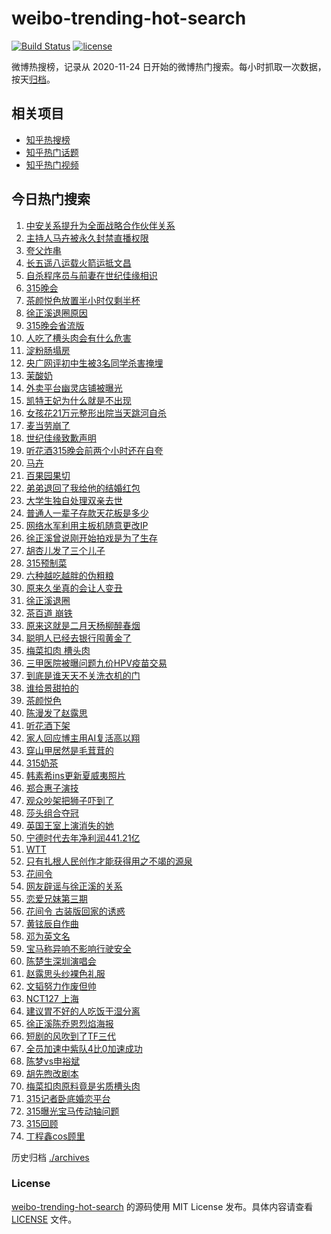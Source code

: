 # weibo-trending-hot-search

[![Build Status](https://github.com/justjavac/weibo-trending-hot-search/workflows/ci/badge.svg?branch=master)](https://github.com/justjavac/weibo-trending-hot-search/actions)
[![license](https://img.shields.io/github/license/justjavac/weibo-trending-hot-search)](https://github.com/justjavac/weibo-trending-hot-search/blob/master/LICENSE)

微博热搜榜，记录从 2020-11-24 日开始的微博热门搜索。每小时抓取一次数据，按天[归档](./archives)。

## 相关项目

- [知乎热搜榜](https://github.com/justjavac/zhihu-trending-top-search)
- [知乎热门话题](https://github.com/justjavac/zhihu-trending-hot-questions)
- [知乎热门视频](https://github.com/justjavac/zhihu-trending-hot-video)

## 今日热门搜索

<!-- BEGIN -->
<!-- 最后更新时间 Sat Mar 16 2024 06:07:22 GMT+0800 (China Standard Time) -->

1. [中安关系提升为全面战略合作伙伴关系](https://s.weibo.com//weibo?q=%23%E4%B8%AD%E5%AE%89%E5%85%B3%E7%B3%BB%E6%8F%90%E5%8D%87%E4%B8%BA%E5%85%A8%E9%9D%A2%E6%88%98%E7%95%A5%E5%90%88%E4%BD%9C%E4%BC%99%E4%BC%B4%E5%85%B3%E7%B3%BB%23&Refer=new_time)
1. [主持人马卉被永久封禁直播权限](https://s.weibo.com//weibo?q=%23%E4%B8%BB%E6%8C%81%E4%BA%BA%E9%A9%AC%E5%8D%89%E8%A2%AB%E6%B0%B8%E4%B9%85%E5%B0%81%E7%A6%81%E7%9B%B4%E6%92%AD%E6%9D%83%E9%99%90%23&t=31&band_rank=8&Refer=top)
1. [夸父炸串](https://s.weibo.com//weibo?q=%E5%A4%B8%E7%88%B6%E7%82%B8%E4%B8%B2&t=31&band_rank=4&Refer=top)
1. [长五遥八运载火箭运抵文昌](https://s.weibo.com//weibo?q=%23%E9%95%BF%E4%BA%94%E9%81%A5%E5%85%AB%E8%BF%90%E8%BD%BD%E7%81%AB%E7%AE%AD%E8%BF%90%E6%8A%B5%E6%96%87%E6%98%8C%23&t=31&band_rank=3&Refer=top)
1. [自杀程序员与前妻在世纪佳缘相识](https://s.weibo.com//weibo?q=%23%E8%87%AA%E6%9D%80%E7%A8%8B%E5%BA%8F%E5%91%98%E4%B8%8E%E5%89%8D%E5%A6%BB%E5%9C%A8%E4%B8%96%E7%BA%AA%E4%BD%B3%E7%BC%98%E7%9B%B8%E8%AF%86%23&t=31&band_rank=11&Refer=top)
1. [315晚会](https://s.weibo.com//weibo?q=%23315%E6%99%9A%E4%BC%9A%23&t=31&band_rank=1&Refer=top)
1. [茶颜悦色放置半小时仅剩半杯](https://s.weibo.com//weibo?q=%23%E8%8C%B6%E9%A2%9C%E6%82%A6%E8%89%B2%E6%94%BE%E7%BD%AE%E5%8D%8A%E5%B0%8F%E6%97%B6%E4%BB%85%E5%89%A9%E5%8D%8A%E6%9D%AF%23&t=31&band_rank=5&Refer=top)
1. [徐正溪退圈原因](https://s.weibo.com//weibo?q=%23%E5%BE%90%E6%AD%A3%E6%BA%AA%E9%80%80%E5%9C%88%E5%8E%9F%E5%9B%A0%23&t=31&band_rank=6&Refer=top)
1. [315晚会省流版](https://s.weibo.com//weibo?q=%23315%E6%99%9A%E4%BC%9A%E7%9C%81%E6%B5%81%E7%89%88%23&t=31&band_rank=22&Refer=top)
1. [人吃了槽头肉会有什么危害](https://s.weibo.com//weibo?q=%23%E4%BA%BA%E5%90%83%E4%BA%86%E6%A7%BD%E5%A4%B4%E8%82%89%E4%BC%9A%E6%9C%89%E4%BB%80%E4%B9%88%E5%8D%B1%E5%AE%B3%23&t=31&band_rank=35&Refer=top)
1. [淀粉肠塌房](https://s.weibo.com//weibo?q=%E6%B7%80%E7%B2%89%E8%82%A0%E5%A1%8C%E6%88%BF&t=31&band_rank=7&Refer=top)
1. [央广网评初中生被3名同学杀害掩埋](https://s.weibo.com//weibo?q=%23%E5%A4%AE%E5%B9%BF%E7%BD%91%E8%AF%84%E5%88%9D%E4%B8%AD%E7%94%9F%E8%A2%AB3%E5%90%8D%E5%90%8C%E5%AD%A6%E6%9D%80%E5%AE%B3%E6%8E%A9%E5%9F%8B%23&t=31&band_rank=12&Refer=top)
1. [茉酸奶](https://s.weibo.com//weibo?q=%E8%8C%89%E9%85%B8%E5%A5%B6&t=31&band_rank=2&Refer=top)
1. [外卖平台幽灵店铺被曝光](https://s.weibo.com//weibo?q=%23%E5%A4%96%E5%8D%96%E5%B9%B3%E5%8F%B0%E5%B9%BD%E7%81%B5%E5%BA%97%E9%93%BA%E8%A2%AB%E6%9B%9D%E5%85%89%23&t=31&band_rank=19&Refer=top)
1. [凯特王妃为什么就是不出现](https://s.weibo.com//weibo?q=%23%E5%87%AF%E7%89%B9%E7%8E%8B%E5%A6%83%E4%B8%BA%E4%BB%80%E4%B9%88%E5%B0%B1%E6%98%AF%E4%B8%8D%E5%87%BA%E7%8E%B0%23&t=31&band_rank=28&Refer=top)
1. [女孩花21万元整形出院当天跳河自杀](https://s.weibo.com//weibo?q=%23%E5%A5%B3%E5%AD%A9%E8%8A%B121%E4%B8%87%E5%85%83%E6%95%B4%E5%BD%A2%E5%87%BA%E9%99%A2%E5%BD%93%E5%A4%A9%E8%B7%B3%E6%B2%B3%E8%87%AA%E6%9D%80%23&t=31&band_rank=34&Refer=top)
1. [麦当劳崩了](https://s.weibo.com//weibo?q=%E9%BA%A6%E5%BD%93%E5%8A%B3%E5%B4%A9%E4%BA%86&t=31&band_rank=10&Refer=top)
1. [世纪佳缘致歉声明](https://s.weibo.com//weibo?q=%23%E4%B8%96%E7%BA%AA%E4%BD%B3%E7%BC%98%E8%87%B4%E6%AD%89%E5%A3%B0%E6%98%8E%23&t=31&band_rank=21&Refer=top)
1. [听花酒315晚会前两个小时还在自夸](https://s.weibo.com//weibo?q=%23%E5%90%AC%E8%8A%B1%E9%85%92315%E6%99%9A%E4%BC%9A%E5%89%8D%E4%B8%A4%E4%B8%AA%E5%B0%8F%E6%97%B6%E8%BF%98%E5%9C%A8%E8%87%AA%E5%A4%B8%23&t=31&band_rank=18&Refer=top)
1. [马卉](https://s.weibo.com//weibo?q=%E9%A9%AC%E5%8D%89&t=31&band_rank=38&Refer=top)
1. [百果园果切](https://s.weibo.com//weibo?q=%E7%99%BE%E6%9E%9C%E5%9B%AD%E6%9E%9C%E5%88%87&t=31&band_rank=17&Refer=top)
1. [弟弟退回了我给他的结婚红包](https://s.weibo.com//weibo?q=%23%E5%BC%9F%E5%BC%9F%E9%80%80%E5%9B%9E%E4%BA%86%E6%88%91%E7%BB%99%E4%BB%96%E7%9A%84%E7%BB%93%E5%A9%9A%E7%BA%A2%E5%8C%85%23&t=31&band_rank=27&Refer=top)
1. [大学生独自处理双亲去世](https://s.weibo.com//weibo?q=%E5%A4%A7%E5%AD%A6%E7%94%9F%E7%8B%AC%E8%87%AA%E5%A4%84%E7%90%86%E5%8F%8C%E4%BA%B2%E5%8E%BB%E4%B8%96&t=31&band_rank=23&Refer=top)
1. [普通人一辈子存款天花板是多少](https://s.weibo.com//weibo?q=%23%E6%99%AE%E9%80%9A%E4%BA%BA%E4%B8%80%E8%BE%88%E5%AD%90%E5%AD%98%E6%AC%BE%E5%A4%A9%E8%8A%B1%E6%9D%BF%E6%98%AF%E5%A4%9A%E5%B0%91%23&t=31&band_rank=24&Refer=top)
1. [网络水军利用主板机随意更改IP](https://s.weibo.com//weibo?q=%23%E7%BD%91%E7%BB%9C%E6%B0%B4%E5%86%9B%E5%88%A9%E7%94%A8%E4%B8%BB%E6%9D%BF%E6%9C%BA%E9%9A%8F%E6%84%8F%E6%9B%B4%E6%94%B9IP%23&t=31&band_rank=36&Refer=top)
1. [徐正溪曾说刚开始拍戏是为了生存](https://s.weibo.com//weibo?q=%23%E5%BE%90%E6%AD%A3%E6%BA%AA%E6%9B%BE%E8%AF%B4%E5%88%9A%E5%BC%80%E5%A7%8B%E6%8B%8D%E6%88%8F%E6%98%AF%E4%B8%BA%E4%BA%86%E7%94%9F%E5%AD%98%23&t=31&band_rank=25&Refer=top)
1. [胡杏儿发了三个儿子](https://s.weibo.com//weibo?q=%23%E8%83%A1%E6%9D%8F%E5%84%BF%E5%8F%91%E4%BA%86%E4%B8%89%E4%B8%AA%E5%84%BF%E5%AD%90%23&t=31&band_rank=20&Refer=top)
1. [315预制菜](https://s.weibo.com//weibo?q=315%E9%A2%84%E5%88%B6%E8%8F%9C&t=31&band_rank=24&Refer=top)
1. [六种越吃越胖的伪粗粮](https://s.weibo.com//weibo?q=%E5%85%AD%E7%A7%8D%E8%B6%8A%E5%90%83%E8%B6%8A%E8%83%96%E7%9A%84%E4%BC%AA%E7%B2%97%E7%B2%AE&t=31&band_rank=24&Refer=top)
1. [原来久坐真的会让人变丑](https://s.weibo.com//weibo?q=%23%E5%8E%9F%E6%9D%A5%E4%B9%85%E5%9D%90%E7%9C%9F%E7%9A%84%E4%BC%9A%E8%AE%A9%E4%BA%BA%E5%8F%98%E4%B8%91%23&t=31&band_rank=26&Refer=top)
1. [徐正溪退圈](https://s.weibo.com//weibo?q=%23%E5%BE%90%E6%AD%A3%E6%BA%AA%E9%80%80%E5%9C%88%23&t=31&band_rank=13&Refer=top)
1. [茶百道 崩铁](https://s.weibo.com//weibo?q=%E8%8C%B6%E7%99%BE%E9%81%93%20%E5%B4%A9%E9%93%81&t=31&band_rank=31&Refer=top)
1. [原来这就是二月天杨柳醉春烟](https://s.weibo.com//weibo?q=%23%E5%8E%9F%E6%9D%A5%E8%BF%99%E5%B0%B1%E6%98%AF%E4%BA%8C%E6%9C%88%E5%A4%A9%E6%9D%A8%E6%9F%B3%E9%86%89%E6%98%A5%E7%83%9F%23&t=31&band_rank=47&Refer=top)
1. [聪明人已经去银行囤黄金了](https://s.weibo.com//weibo?q=%23%E8%81%AA%E6%98%8E%E4%BA%BA%E5%B7%B2%E7%BB%8F%E5%8E%BB%E9%93%B6%E8%A1%8C%E5%9B%A4%E9%BB%84%E9%87%91%E4%BA%86%23&t=31&band_rank=45&Refer=top)
1. [梅菜扣肉 槽头肉](https://s.weibo.com//weibo?q=%E6%A2%85%E8%8F%9C%E6%89%A3%E8%82%89%20%E6%A7%BD%E5%A4%B4%E8%82%89&t=31&band_rank=19&Refer=top)
1. [三甲医院被曝问题九价HPV疫苗交易](https://s.weibo.com//weibo?q=%23%E4%B8%89%E7%94%B2%E5%8C%BB%E9%99%A2%E8%A2%AB%E6%9B%9D%E9%97%AE%E9%A2%98%E4%B9%9D%E4%BB%B7HPV%E7%96%AB%E8%8B%97%E4%BA%A4%E6%98%93%23&t=31&band_rank=16&Refer=top)
1. [到底是谁天天不关洗衣机的门](https://s.weibo.com//weibo?q=%E5%88%B0%E5%BA%95%E6%98%AF%E8%B0%81%E5%A4%A9%E5%A4%A9%E4%B8%8D%E5%85%B3%E6%B4%97%E8%A1%A3%E6%9C%BA%E7%9A%84%E9%97%A8&t=31&band_rank=32&Refer=top)
1. [谁给景甜拍的](https://s.weibo.com//weibo?q=%23%E8%B0%81%E7%BB%99%E6%99%AF%E7%94%9C%E6%8B%8D%E7%9A%84%23&t=31&band_rank=46&Refer=top)
1. [茶颜悦色](https://s.weibo.com//weibo?q=%E8%8C%B6%E9%A2%9C%E6%82%A6%E8%89%B2&t=31&band_rank=9&Refer=top)
1. [陈漫发了赵露思](https://s.weibo.com//weibo?q=%23%E9%99%88%E6%BC%AB%E5%8F%91%E4%BA%86%E8%B5%B5%E9%9C%B2%E6%80%9D%23&t=31&band_rank=22&Refer=top)
1. [听花酒下架](https://s.weibo.com//weibo?q=%23%E5%90%AC%E8%8A%B1%E9%85%92%E4%B8%8B%E6%9E%B6%23&t=31&band_rank=18&Refer=top)
1. [家人回应博主用AI复活高以翔](https://s.weibo.com//weibo?q=%23%E5%AE%B6%E4%BA%BA%E5%9B%9E%E5%BA%94%E5%8D%9A%E4%B8%BB%E7%94%A8AI%E5%A4%8D%E6%B4%BB%E9%AB%98%E4%BB%A5%E7%BF%94%23&t=31&band_rank=34&Refer=top)
1. [穿山甲居然是毛茸茸的](https://s.weibo.com//weibo?q=%23%E7%A9%BF%E5%B1%B1%E7%94%B2%E5%B1%85%E7%84%B6%E6%98%AF%E6%AF%9B%E8%8C%B8%E8%8C%B8%E7%9A%84%23&t=31&band_rank=41&Refer=top)
1. [315奶茶](https://s.weibo.com//weibo?q=315%E5%A5%B6%E8%8C%B6&t=31&band_rank=14&Refer=top)
1. [韩素希ins更新夏威夷照片](https://s.weibo.com//weibo?q=%23%E9%9F%A9%E7%B4%A0%E5%B8%8Cins%E6%9B%B4%E6%96%B0%E5%A4%8F%E5%A8%81%E5%A4%B7%E7%85%A7%E7%89%87%23&t=31&band_rank=39&Refer=top)
1. [郑合惠子演技](https://s.weibo.com//weibo?q=%E9%83%91%E5%90%88%E6%83%A0%E5%AD%90%E6%BC%94%E6%8A%80&t=31&band_rank=15&Refer=top)
1. [观众吵架把狮子吓到了](https://s.weibo.com//weibo?q=%E8%A7%82%E4%BC%97%E5%90%B5%E6%9E%B6%E6%8A%8A%E7%8B%AE%E5%AD%90%E5%90%93%E5%88%B0%E4%BA%86&t=31&band_rank=50&Refer=top)
1. [莎头组合夺冠](https://s.weibo.com//weibo?q=%23%E8%8E%8E%E5%A4%B4%E7%BB%84%E5%90%88%E5%A4%BA%E5%86%A0%23&t=31&band_rank=32&Refer=top)
1. [英国王室上演消失的她](https://s.weibo.com//weibo?q=%23%E8%8B%B1%E5%9B%BD%E7%8E%8B%E5%AE%A4%E4%B8%8A%E6%BC%94%E6%B6%88%E5%A4%B1%E7%9A%84%E5%A5%B9%23&t=31&band_rank=44&Refer=top)
1. [宁德时代去年净利润441.21亿](https://s.weibo.com//weibo?q=%23%E5%AE%81%E5%BE%B7%E6%97%B6%E4%BB%A3%E5%8E%BB%E5%B9%B4%E5%87%80%E5%88%A9%E6%B6%A6441.21%E4%BA%BF%23&t=31&band_rank=41&Refer=top)
1. [WTT](https://s.weibo.com//weibo?q=WTT&t=31&band_rank=46&Refer=top)
1. [只有扎根人民创作才能获得用之不竭的源泉](https://s.weibo.com//weibo?q=%23%E5%8F%AA%E6%9C%89%E6%89%8E%E6%A0%B9%E4%BA%BA%E6%B0%91%E5%88%9B%E4%BD%9C%E6%89%8D%E8%83%BD%E8%8E%B7%E5%BE%97%E7%94%A8%E4%B9%8B%E4%B8%8D%E7%AB%AD%E7%9A%84%E6%BA%90%E6%B3%89%23&Refer=new_time)
1. [花间令](https://s.weibo.com//weibo?q=%E8%8A%B1%E9%97%B4%E4%BB%A4&t=31&band_rank=50&Refer=top)
1. [网友辟谣与徐正溪的关系](https://s.weibo.com//weibo?q=%23%E7%BD%91%E5%8F%8B%E8%BE%9F%E8%B0%A3%E4%B8%8E%E5%BE%90%E6%AD%A3%E6%BA%AA%E7%9A%84%E5%85%B3%E7%B3%BB%23&t=31&band_rank=42&Refer=top)
1. [恋爱兄妹第三期](https://s.weibo.com//weibo?q=%23%E6%81%8B%E7%88%B1%E5%85%84%E5%A6%B9%E7%AC%AC%E4%B8%89%E6%9C%9F%23&t=31&band_rank=44&Refer=top)
1. [花间令 古装版回家的诱惑](https://s.weibo.com//weibo?q=%E8%8A%B1%E9%97%B4%E4%BB%A4%20%E5%8F%A4%E8%A3%85%E7%89%88%E5%9B%9E%E5%AE%B6%E7%9A%84%E8%AF%B1%E6%83%91&t=31&band_rank=29&Refer=top)
1. [黄铉辰自作曲](https://s.weibo.com//weibo?q=%E9%BB%84%E9%93%89%E8%BE%B0%E8%87%AA%E4%BD%9C%E6%9B%B2&t=31&band_rank=45&Refer=top)
1. [邓为英文名](https://s.weibo.com//weibo?q=%23%E9%82%93%E4%B8%BA%E8%8B%B1%E6%96%87%E5%90%8D%23&t=31&band_rank=41&Refer=top)
1. [宝马称异响不影响行驶安全](https://s.weibo.com//weibo?q=%23%E5%AE%9D%E9%A9%AC%E7%A7%B0%E5%BC%82%E5%93%8D%E4%B8%8D%E5%BD%B1%E5%93%8D%E8%A1%8C%E9%A9%B6%E5%AE%89%E5%85%A8%23&t=31&band_rank=44&Refer=top)
1. [陈楚生深圳演唱会](https://s.weibo.com//weibo?q=%23%E9%99%88%E6%A5%9A%E7%94%9F%E6%B7%B1%E5%9C%B3%E6%BC%94%E5%94%B1%E4%BC%9A%23&t=31&band_rank=50&Refer=top)
1. [赵露思头纱裸色礼服](https://s.weibo.com//weibo?q=%23%E8%B5%B5%E9%9C%B2%E6%80%9D%E5%A4%B4%E7%BA%B1%E8%A3%B8%E8%89%B2%E7%A4%BC%E6%9C%8D%23&t=31&band_rank=28&Refer=top)
1. [文韬努力作废但帅](https://s.weibo.com//weibo?q=%23%E6%96%87%E9%9F%AC%E5%8A%AA%E5%8A%9B%E4%BD%9C%E5%BA%9F%E4%BD%86%E5%B8%85%23&t=31&band_rank=37&Refer=top)
1. [NCT127 上海](https://s.weibo.com//weibo?q=NCT127%20%E4%B8%8A%E6%B5%B7&t=31&band_rank=43&Refer=top)
1. [建议胃不好的人吃饭干湿分离](https://s.weibo.com//weibo?q=%23%E5%BB%BA%E8%AE%AE%E8%83%83%E4%B8%8D%E5%A5%BD%E7%9A%84%E4%BA%BA%E5%90%83%E9%A5%AD%E5%B9%B2%E6%B9%BF%E5%88%86%E7%A6%BB%23&t=31&band_rank=40&Refer=top)
1. [徐正溪陈乔恩烈焰海报](https://s.weibo.com//weibo?q=%23%E5%BE%90%E6%AD%A3%E6%BA%AA%E9%99%88%E4%B9%94%E6%81%A9%E7%83%88%E7%84%B0%E6%B5%B7%E6%8A%A5%23&t=31&band_rank=23&Refer=top)
1. [短剧的风吹到了TF三代](https://s.weibo.com//weibo?q=%23%E7%9F%AD%E5%89%A7%E7%9A%84%E9%A3%8E%E5%90%B9%E5%88%B0%E4%BA%86TF%E4%B8%89%E4%BB%A3%23&t=31&band_rank=33&Refer=top)
1. [全员加速中紫队4比0加速成功](https://s.weibo.com//weibo?q=%23%E5%85%A8%E5%91%98%E5%8A%A0%E9%80%9F%E4%B8%AD%E7%B4%AB%E9%98%9F4%E6%AF%940%E5%8A%A0%E9%80%9F%E6%88%90%E5%8A%9F%23&t=31&band_rank=42&Refer=top)
1. [陈梦vs申裕斌](https://s.weibo.com//weibo?q=%23%E9%99%88%E6%A2%A6vs%E7%94%B3%E8%A3%95%E6%96%8C%23&t=31&band_rank=25&Refer=top)
1. [胡先煦改剧本](https://s.weibo.com//weibo?q=%23%E8%83%A1%E5%85%88%E7%85%A6%E6%94%B9%E5%89%A7%E6%9C%AC%23&t=31&band_rank=30&Refer=top)
1. [梅菜扣肉原料竟是劣质槽头肉](https://s.weibo.com//weibo?q=%23%E6%A2%85%E8%8F%9C%E6%89%A3%E8%82%89%E5%8E%9F%E6%96%99%E7%AB%9F%E6%98%AF%E5%8A%A3%E8%B4%A8%E6%A7%BD%E5%A4%B4%E8%82%89%23&t=31&band_rank=46&Refer=top)
1. [315记者卧底婚恋平台](https://s.weibo.com//weibo?q=%23315%E8%AE%B0%E8%80%85%E5%8D%A7%E5%BA%95%E5%A9%9A%E6%81%8B%E5%B9%B3%E5%8F%B0%23&t=31&band_rank=47&Refer=top)
1. [315曝光宝马传动轴问题](https://s.weibo.com//weibo?q=%23315%E6%9B%9D%E5%85%89%E5%AE%9D%E9%A9%AC%E4%BC%A0%E5%8A%A8%E8%BD%B4%E9%97%AE%E9%A2%98%23&t=31&band_rank=48&Refer=top)
1. [315回顾](https://s.weibo.com//weibo?q=315%E5%9B%9E%E9%A1%BE&t=31&band_rank=49&Refer=top)
1. [丁程鑫cos顾里](https://s.weibo.com//weibo?q=%23%E4%B8%81%E7%A8%8B%E9%91%ABcos%E9%A1%BE%E9%87%8C%23&t=31&band_rank=50&Refer=top)

<!-- END -->

历史归档 [./archives](./archives)

### License

[weibo-trending-hot-search](https://github.com/justjavac/weibo-trending-hot-search) 的源码使用 MIT License
发布。具体内容请查看 [LICENSE](./LICENSE) 文件。
